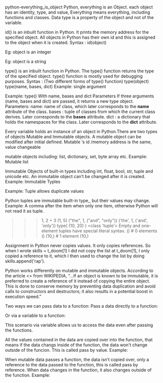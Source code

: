 python-everything_is_object
Python, everything is an Object.  each object has an identity, type, and value,
Everything means everything, including functions and classes. Data type is a property of the object and not of the variable.


id() is an inbuilt function in Python.
It prints the memory address for the specified object.  All objects in Python has their own id and this is assigned to the object when it is created.
Syntax : id(object)


Eg: object is an integer

Eg: object is a string

type() is an inbuilt function in Python.
The type() function returns the type of the specified object.  type() function is mostly used for debugging purposes.
Syntax :  (Two different forms of type() function)
type(object)
type(name, bases, dict)
Example: single argument 


Example: type() With name, bases and dict Parameters
If three arguments (name, bases and dict) are passed, it returns a new type object.
Parameters:
name: name of class, which later corresponds to the __name__ attribute of the class.
bases : tuple of classes from which the current class derives. Later corresponds 
        to the __bases__ attribute.
dict :  a dictionary that holds the namespaces for the class. Later corresponds 
        to the __dict__ attribute.







Every variable holds an instance of an object in Python.There are two types of objects  Mutable and Immutable objects.
A mutable object can be modified after initial defined.  Mutable ‘s id /memory address is the same, value changeable

mutable objects including: list, dictionary, set, byte array etc.
Example: Mutable list

Immutable Objects of built-in types including int, float, bool, str, tuple and unicode etc.  An immutable object can’t be changed after it is created.
Example: Immutable Typles

Example: Tuple allows duplicate values



Python tuples are immutable built-in type,, but their values may change.
Example: A comma after the item when only one item, otherwise Python will not read it as tuple.

>>> 1, 2 + 3
(1, 5)
>>> ("the", 1, ("and", "only"))
('the', 1, ('and', 'only'))
>>> type( (10, 20) )
<class 'tuple'>
Empty and one-element tuples have special literal syntax.
>>> ()    # 0 elements
()
>>> (10,) # 1 element
(10,)




Assignment in Python never copies values. It only copies references. So when I wrote skills = t_doom[1] I did not copy the list at t_doom[1], I only copied a reference to it, which I then used to change the list by doing skills.append('rap').


Python works differently on mutable and immutable objects.  According to the article <<Immutable object>> from WIKIPEDIA, “...If an object is known to be immutable, it is preferred to create a reference of it instead of copying the entire object.  This is done to conserve memory by preventing data duplication and avoid calls to constructors and destructors; it also results in a potential boost in execution speed.”












Two ways we can pass data to a function:
Pass a data directly to a function:



Or via a variable to a function:



This scenario via variable  allows us to access the data even after passing the functions.


All the values contained in the data are copied over into the function, that means if the data changs inside of the function, the data won't change outside of the funcion.  This is called pass by value.
Example:





When mutable data passes a function, the data isn’t copied over,  only a reference  to the data passed to the function, this is called pass by reference.  When data changes in the function, it also changes outside of the function.
Example:



